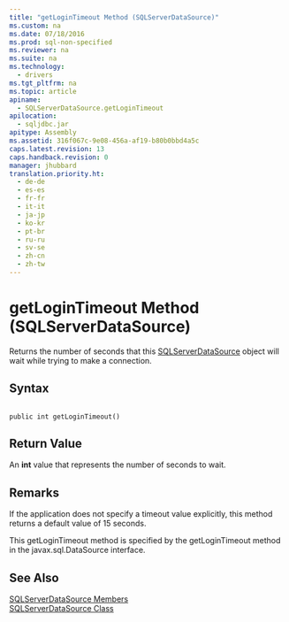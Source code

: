 ```yaml
---
title: "getLoginTimeout Method (SQLServerDataSource)"
ms.custom: na
ms.date: 07/18/2016
ms.prod: sql-non-specified
ms.reviewer: na
ms.suite: na
ms.technology: 
  - drivers
ms.tgt_pltfrm: na
ms.topic: article
apiname: 
  - SQLServerDataSource.getLoginTimeout
apilocation: 
  - sqljdbc.jar
apitype: Assembly
ms.assetid: 316f067c-9e08-456a-af19-b80b0bbd4a5c
caps.latest.revision: 13
caps.handback.revision: 0
manager: jhubbard
translation.priority.ht: 
  - de-de
  - es-es
  - fr-fr
  - it-it
  - ja-jp
  - ko-kr
  - pt-br
  - ru-ru
  - sv-se
  - zh-cn
  - zh-tw
---
```

# getLoginTimeout Method (SQLServerDataSource)
  Returns the number of seconds that this [SQLServerDataSource](../content/SQLServerDataSource-Class.md) object will wait while trying to make a connection.  
  
## Syntax  
  
```  
  
public int getLoginTimeout()  
```  
  
## Return Value  
 An **int** value that represents the number of seconds to wait.  
  
## Remarks  
 If the application does not specify a timeout value explicitly, this method returns a default value of 15 seconds.  
  
 This getLoginTimeout method is specified by the getLoginTimeout method in the javax.sql.DataSource interface.  
  
## See Also  
 [SQLServerDataSource Members](../content/SQLServerDataSource-Members.md)   
 [SQLServerDataSource Class](../content/SQLServerDataSource-Class.md)  
  
  